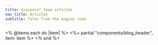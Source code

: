 ```yaml
---
title: diaspora* team articles
nav_title: Articles
subtitle: Tales from the engine room
---
```


<div class="blog-list" markdown="1">

<% @items.each do |item| %>
<%= partial "components/blog_header", item: item %>
<% end %>

</div>
